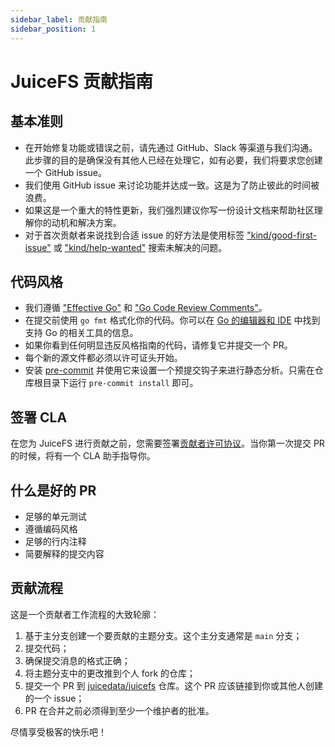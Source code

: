 ```yaml
---
sidebar_label: 贡献指南
sidebar_position: 1
---
```


# JuiceFS 贡献指南

## 基本准则

- 在开始修复功能或错误之前，请先通过 GitHub、Slack 等渠道与我们沟通。此步骤的目的是确保没有其他人已经在处理它，如有必要，我们将要求您创建一个 GitHub issue。
- 我们使用 GitHub issue 来讨论功能并达成一致。这是为了防止彼此的时间被浪费。
- 如果这是一个重大的特性更新，我们强烈建议你写一份设计文档来帮助社区理解你的动机和解决方案。
- 对于首次贡献者来说找到合适 issue 的好方法是使用标签 ["kind/good-first-issue"](https://github.com/juicedata/juicefs/labels/kind%2Fgood-first-issue) 或 ["kind/help-wanted"](https://github.com/juicedata/juicefs/labels/kind%2Fhelp-wanted) 搜索未解决的问题。

## 代码风格

- 我们遵循 ["Effective Go"](https://go.dev/doc/effective_go) 和 ["Go Code Review Comments"](https://github.com/golang/go/wiki/CodeReviewComments)。
- 在提交前使用 `go fmt` 格式化你的代码。你可以在 [Go 的编辑器和 IDE](https://github.com/golang/go/wiki/IDEsAndTextEditorPlugins) 中找到支持 Go 的相关工具的信息。
- 如果你看到任何明显违反风格指南的代码，请修复它并提交一个 PR。
- 每个新的源文件都必须以许可证头开始。
- 安装 [pre-commit](https://pre-commit.com) 并使用它来设置一个预提交钩子来进行静态分析。只需在仓库根目录下运行 `pre-commit install` 即可。

## 签署 CLA

在您为 JuiceFS 进行贡献之前，您需要签署[贡献者许可协议](https://cla-assistant.io/juicedata/juicefs)。当你第一次提交 PR 的时候，将有一个 CLA 助手指导你。

## 什么是好的 PR

- 足够的单元测试
- 遵循编码风格
- 足够的行内注释
- 简要解释的提交内容

## 贡献流程

这是一个贡献者工作流程的大致轮廓：

1. 基于主分支创建一个要贡献的主题分支。这个主分支通常是 `main` 分支；
1. 提交代码；
1. 确保提交消息的格式正确；
1. 将主题分支中的更改推到个人 fork 的仓库；
1. 提交一个 PR 到 [juicedata/juicefs](https://github.com/juicedata/juicefs/compare) 仓库。这个 PR 应该链接到你或其他人创建的一个 issue；
1. PR 在合并之前必须得到至少一个维护者的批准。

尽情享受极客的快乐吧！
